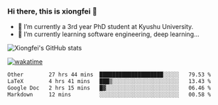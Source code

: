 ### Hi there, this is xiongfei 👋


- 🔭 I’m currently a 3rd year PhD student at Kyushu University.
- 🌱 I’m currently learning software engineering, deep learning...

<!--
**X1on9f31/X1on9f31** is a ✨ _special_ ✨ repository because its `README.md` (this file) appears on your GitHub profile.
Here are some ideas to get you started:
-->

![Xiongfei's GitHub stats](https://github-readme-stats.vercel.app/api?username=X1on9f31)


[![wakatime](https://wakatime.com/badge/user/9e8d5516-d162-43e7-9563-87295d455a71.svg)](https://wakatime.com/@9e8d5516-d162-43e7-9563-87295d455a71)

<!--START_SECTION:waka-->

```txt
Other        27 hrs 44 mins  ████████████████████░░░░░   79.53 %
LaTeX        4 hrs 41 mins   ███▒░░░░░░░░░░░░░░░░░░░░░   13.43 %
Google Doc   2 hrs 15 mins   █▓░░░░░░░░░░░░░░░░░░░░░░░   06.46 %
Markdown     12 mins         ░░░░░░░░░░░░░░░░░░░░░░░░░   00.58 %
```

<!--END_SECTION:waka-->

